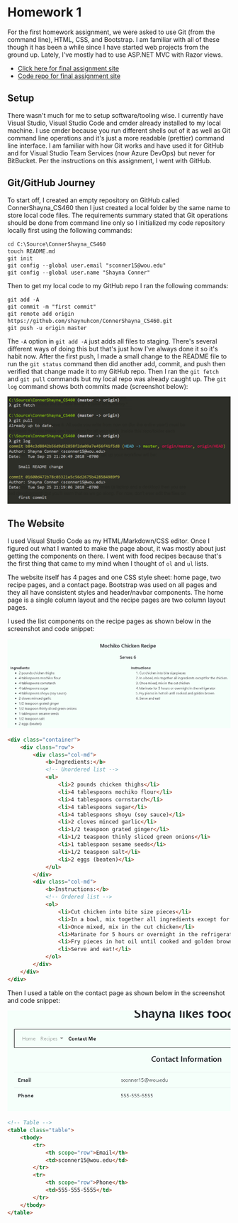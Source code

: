 # Homework 1
For the first homework assignment, we were asked to use Git (from the command line), HTML, CSS, and Bootstrap. I am familiar with all of these though it has been a while since I have started web projects from the ground up. Lately, I've mostly had to use ASP.NET MVC with Razor views. 

* [Click here for final assignment site](https://shaynuhcon.github.io/ConnerShayna_CS460/HW1/index.html)
* [Code repo for final assignment site](https://github.com/shaynuhcon/ConnerShayna_CS460/tree/master/HW1)

## Setup
There wasn't much for me to setup software/tooling wise. I currently have Visual Studio, Visual Studio Code and cmder already installed to my local machine. I use cmder because you run different shells out of it as well as Git command line operations and it's just a more readable (prettier) command line interface. I am familiar with how Git works and have used it for GitHub and for Visual Studio Team Services (now Azure DevOps) but never for BitBucket. Per the instructions on this assignment, I went with GitHub.  

## Git/GitHub Journey
To start off, I created an empty repository on GitHub called ConnerShayna_CS460 then I just created a local folder by the same name to store local code files. The requirements summary stated that Git operations should be done from command line only so I initialized my code repository locally first using the following commands:

```
cd C:\Source\ConnerShayna_CS460
touch README.md
git init
git config --global user.email "sconner15@wou.edu"
git config --global user.name "Shayna Conner"
```

Then to get my local code to my GitHub repo I ran the following commands:

```
git add -A
git commit -m "first commit"
git remote add origin https://github.com/shaynuhcon/ConnerShayna_CS460.git
git push -u origin master
```

The ```-A``` option in ```git add -A``` just adds all files to staging. There's several different ways of doing this but that's just how I've always done it so it's habit now. After the first push, I made a small change to the README file to run the ```git status``` command then did another add, commit, and push then verified that change made it to my GitHub repo. Then I ran the ```git fetch``` and ```git pull``` commands but my local repo was already caught up. The ```git log``` command shows both commits made (screenshot below):

![git log](gitlog.png)

## The Website
I used Visual Studio Code as my HTML/Markdown/CSS editor. Once I figured out what I wanted to make the page about, it was mostly about just getting the components on there. I went with food recipes because that's the first thing that came to my mind when I thought of ```ol``` and ```ul``` lists.  

The website itself has 4 pages and one CSS style sheet: home page, two recipe pages, and a contact page. Bootstrap was used on all pages and they all have consistent styles and header/navbar components. The home page is a single column layout and the recipe pages are two column layout pages. 

I used the list components on the recipe pages as shown below in the screenshot and code snippet:

![Ordered and unordered list](recipepage.png)

```html
<div class="container">
    <div class="row">
        <div class="col-md">
            <b>Ingredients:</b>
            <!-- Unordered list -->
            <ul>
                <li>2 pounds chicken thighs</li>
                <li>4 tablespoons mochiko flour</li>
                <li>4 tablespoons cornstarch</li>
                <li>4 tablespoons sugar</li>
                <li>4 tablespoons shoyu (soy sauce)</li>
                <li>2 cloves minced garlic</li>
                <li>1/2 teaspoon grated ginger</li>
                <li>1/2 teaspoon thinly sliced green onions</li>
                <li>1 tablespoon sesame seeds</li>
                <li>1/2 teaspoon salt</li>
                <li>2 eggs (beaten)</li>
            </ul>
        </div>
        <div class="col-md">
            <b>Instructions:</b>
            <!-- Ordered list -->
            <ol>
                <li>Cut chicken into bite size pieces</li>
                <li>In a bowl, mix together all ingredients except for the chicken.</li>
                <li>Once mixed, mix in the cut chicken</li>
                <li>Marinate for 5 hours or overnight in the refrigerator</li>
                <li>Fry pieces in hot oil until cooked and golden brown</li>
                <li>Serve and eat!</li>
            </ol>
        </div>
    </div>
</div>
``` 

Then I used a table on the contact page as shown below in the screenshot and code snippet:

![Table](contactpage.png)

```html
<!-- Table -->
<table class="table">
    <tbody>
        <tr>
            <th scope="row">Email</th>
            <td>sconner15@wou.edu</td>
        </tr>
        <tr>
            <th scope="row">Phone</th>
            <td>555-555-5555</td>
        </tr>
    </tbody>
</table>
 ```           


